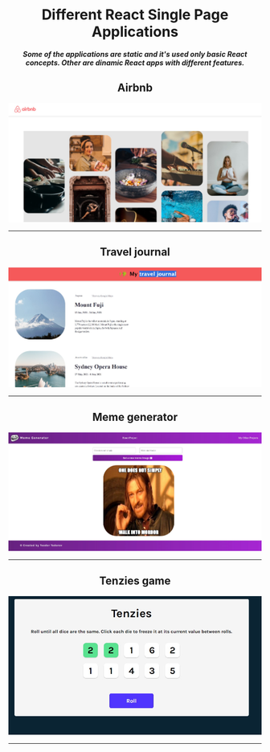 <h1 align="center">Different React Single Page Applications</h1>

**_<p align="center">Some of the applications are static and it's used only basic React concepts. Other are dinamic React apps with different features.</p>_**

<p align="center">
    <div>
    <h2 align="center">Airbnb</h2>
    <img src="./pictures/air-bnb.jpg"/>
    <hr/>
    <h2 align="center">Travel journal</h2>
    <img src="./pictures/travel-journal.jpg"/>
    <hr/>
    <h2 align="center">Meme generator</h2>
    <img src="./pictures/meme-generator.jpg"/>
    <hr/>
    <h2 align="center">Tenzies game</h2>
    <img src="./pictures/tenzies.jpg"/>
    <hr/>
    </div>
<p>
